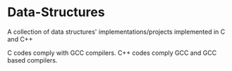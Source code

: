 # Data-Structures
A collection of data structures' implementations/projects implemented in C and C++

C codes comply with GCC compilers.
C++ codes comply GCC and GCC based compilers.
